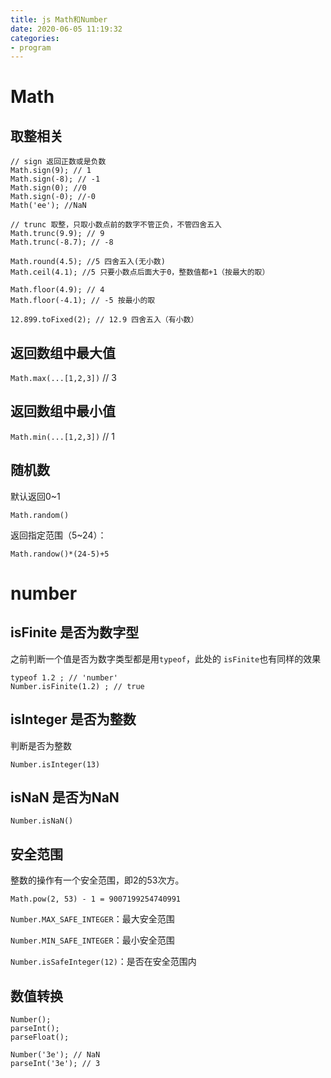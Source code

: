 ```yaml
---
title: js Math和Number
date: 2020-06-05 11:19:32
categories: 
- program
---
```


# Math

## 取整相关

```
// sign 返回正数或是负数
Math.sign(9); // 1
Math.sign(-8); // -1
Math.sign(0); //0
Math.sign(-0); //-0
Math('ee'); //NaN

// trunc 取整，只取小数点前的数字不管正负，不管四舍五入
Math.trunc(9.9); // 9
Math.trunc(-8.7); // -8

Math.round(4.5); //5 四舍五入(无小数)
Math.ceil(4.1); //5 只要小数点后面大于0，整数值都+1（按最大的取）

Math.floor(4.9); // 4
Math.floor(-4.1); // -5 按最小的取

12.899.toFixed(2); // 12.9 四舍五入（有小数）
```

## 返回数组中最大值

`Math.max(...[1,2,3])` // 3

## 返回数组中最小值

`Math.min(...[1,2,3])` // 1

## 随机数

默认返回0~1

`Math.random()` 

返回指定范围（5~24）：

`Math.randow()*(24-5)+5`


# number

## isFinite 是否为数字型

之前判断一个值是否为数字类型都是用`typeof`，此处的 `isFinite`也有同样的效果

```
typeof 1.2 ; // 'number'
Number.isFinite(1.2) ; // true
```

## isInteger 是否为整数

判断是否为整数

`Number.isInteger(13)`

## isNaN 是否为NaN

`Number.isNaN()`

## 安全范围

整数的操作有一个安全范围，即2的53次方。

`Math.pow(2, 53) - 1 = 9007199254740991`

`Number.MAX_SAFE_INTEGER`：最大安全范围

`Number.MIN_SAFE_INTEGER`：最小安全范围

`Number.isSafeInteger(12)`：是否在安全范围内

## 数值转换

```
Number();
parseInt();
parseFloat();

Number('3e'); // NaN
parseInt('3e'); // 3
```